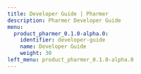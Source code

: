```yaml
---
title: Developer Guide | Pharmer
description: Pharmer Developer Guide
menu:
  product_pharmer_0.1.0-alpha.0:
    identifier: developer-guide
    name: Developer Guide
    weight: 30
left_menu: product_pharmer_0.1.0-alpha.0
---
```

